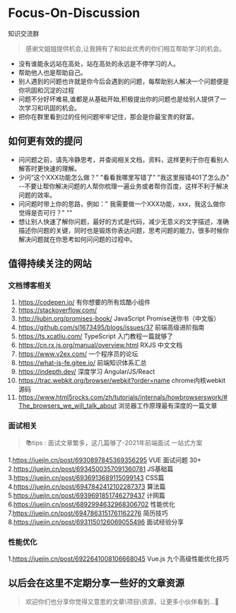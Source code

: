 # Focus-On-Discussion
知识交流群


> 感谢文姐姐提供机会,让我拥有了和如此优秀的你们相互帮助学习的机会。
> 
- 没有谁能永远站在高处，站在高处的永远是不停学习的人。
- 帮助他人也是帮助自己。
- 别人遇到的问题也许就是你今后会遇到的问题，每帮助别人解决一个问题便是你巩固和沉淀的过程
- 问题不分好坏难易,谁都是从基础开始,积极提出你的问题也是给别人提供了一次学习和巩固的机会。
- 把你在群里看到过的任何问题牢牢记住，那会是你最宝贵的财富。


## 如何更有效的提问
- 问问题之前，请先冷静思考，并查阅相关文档，资料，这样更利于你在看别人解答时更快速的理解。
- 少问“这个XXX功能怎么做？”  "看看我哪里写错了" "我这里报错401了怎么办" --不要让帮你解决问题的人帮你梳理一遍业务或者帮你百度，这样不利于解决问题的效率。
- 问问题时带上你的思路，例如：" 我需要做一个XXX功能，xxx，我这么做你觉得是否可行？" ""
- 想让别人快速了解你问题，最好的方式是代码，减少无意义的文字描述，准确描述你问题的关键，同时也是锻炼你表达问题，思考问题的能力，很多时候你解决问题就在你思考如何问问题的过程中。

## 值得持续关注的网站

### 文档博客相关
1. https://codepen.io/   有你想要的所有炫酷小组件
2. https://stackoverflow.com/ 
3. http://liubin.org/promises-book/   JavaScript Promise迷你书（中文版）
4. https://github.com/sl1673495/blogs/issues/37   前端高级进阶指南
5. https://ts.xcatliu.com/    TypeScript 入门教程一篇就够了
6. https://cn.rx.js.org/manual/overview.html  RXJS 中文文档
7. https://www.v2ex.com/  一个程序员的论坛
8. https://what-is-fe.gitee.io/  前端知识体系汇总
9. https://indepth.dev/  深度学习 Angular/JS/React
10. https://trac.webkit.org/browser/webkit?order=name   chrome内核webkit源码
11. https://www.html5rocks.com/zh/tutorials/internals/howbrowserswork/#The_browsers_we_will_talk_about  浏览器工作原理最有深度的一篇文章

### 面试相关
> 📚tips : 面试文章繁多，这几篇够了-2021年前端面试 一站式方案

1.https://juejin.cn/post/6930897845369356295    VUE 面试问题 30+ 
2.https://juejin.cn/post/6934500357091360781   JS基础篇
3.https://juejin.cn/post/6936913689115099143    CSS篇
4.https://juejin.cn/post/6947842412102287373    算法篇
5.https://juejin.cn/post/6939691851746279437    计网篇
6.https://juejin.cn/post/6892994632968306702    性能优化
7.https://juejin.cn/post/6947863151761162276    简历技巧
8.https://juejin.cn/post/6931150126069055496    面试经验分享

### 性能优化
1.https://juejin.cn/post/6922641008106668045    Vue.js 九个高级性能优化技巧

## 以后会在这里不定期分享一些好的文章资源
> 欢迎你们也分享你觉得又意思的文章\项目\资源，让更多小伙伴看到...💬
